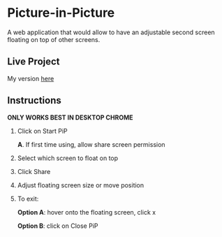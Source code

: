 # Picture-in-Picture
A web application that would allow to have an adjustable second screen floating on top of other screens.

## Live Project

My version [here](https://pic-in-pic.netlify.app/)

## Instructions

**ONLY WORKS BEST IN DESKTOP CHROME**
1. Click on Start PiP

    **A**. If first time using, allow share screen permission

2. Select which screen to float on top
3. Click Share
4. Adjust floating screen size or move position
5. To exit:

    **Option A**: hover onto the floating screen, click x

    **Option B**: click on Close PiP
